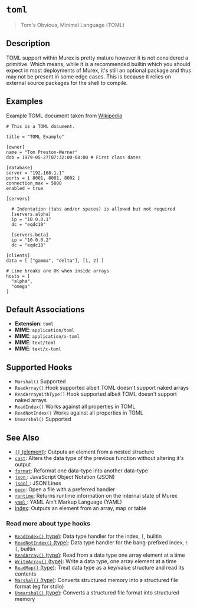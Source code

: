 # `toml` 

> Tom's Obvious, Minimal Language (TOML)

## Description

TOML support within Murex is pretty mature however it is not considered a
primitive. Which means, while it is a recommended builtin which you should
expect in most deployments of Murex, it's still an optional package and
thus may not be present in some edge cases. This is because it relies on
external source packages for the shell to compile.

## Examples

Example TOML document taken from [Wikipedia](https://en.wikipedia.org/wiki/TOML)

```
# This is a TOML document.

title = "TOML Example"

[owner]
name = "Tom Preston-Werner"
dob = 1979-05-27T07:32:00-08:00 # First class dates

[database]
server = "192.168.1.1"
ports = [ 8001, 8001, 8002 ]
connection_max = 5000
enabled = true

[servers]

  # Indentation (tabs and/or spaces) is allowed but not required
  [servers.alpha]
  ip = "10.0.0.1"
  dc = "eqdc10"

  [servers.beta]
  ip = "10.0.0.2"
  dc = "eqdc10"

[clients]
data = [ ["gamma", "delta"], [1, 2] ]

# Line breaks are OK when inside arrays
hosts = [
  "alpha",
  "omega"
]
```

## Default Associations

* **Extension**: `toml`
* **MIME**: `application/toml`
* **MIME**: `application/x-toml`
* **MIME**: `text/toml`
* **MIME**: `text/x-toml`


## Supported Hooks

* `Marshal()`
    Supported
* `ReadArray()`
    Hook supported albeit TOML doesn't support naked arrays
* `ReadArrayWithType()`
    Hook supported albeit TOML doesn't support naked arrays
* `ReadIndex()`
    Works against all properties in TOML
* `ReadNotIndex()`
    Works against all properties in TOML
* `Unmarshal()`
    Supported

## See Also

* [`[[` (element)](../commands/element.md):
  Outputs an element from a nested structure
* [`cast`](../commands/cast.md):
  Alters the data type of the previous function without altering it's output
* [`format`](../commands/format.md):
  Reformat one data-type into another data-type
* [`json` ](../types/json.md):
  JavaScript Object Notation (JSON)
* [`jsonl` ](../types/jsonl.md):
  JSON Lines
* [`open`](../commands/open.md):
  Open a file with a preferred handler
* [`runtime`](../commands/runtime.md):
  Returns runtime information on the internal state of Murex
* [`yaml` ](../types/yaml.md):
  YAML Ain't Markup Language (YAML)
* [index](../commands/item-index.md):
  Outputs an element from an array, map or table

### Read more about type hooks

- [`ReadIndex()` (type)](../apis/ReadIndex.md): Data type handler for the index, `[`, builtin
- [`ReadNotIndex()` (type)](../apis/ReadNotIndex.md): Data type handler for the bang-prefixed index, `![`, builtin
- [`ReadArray()` (type)](../apis/ReadArray.md): Read from a data type one array element at a time
- [`WriteArray()` (type)](../apis/WriteArray.md): Write a data type, one array element at a time
- [`ReadMap()` (type)](../apis/ReadMap.md): Treat data type as a key/value structure and read its contents
- [`Marshal()` (type)](../apis/Marshal.md): Converts structured memory into a structured file format (eg for stdio)
- [`Unmarshal()` (type)](../apis/Unmarshal.md): Converts a structured file format into structured memory
